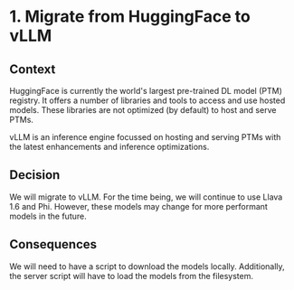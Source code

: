 # 1. Migrate from HuggingFace to vLLM

## Context

HuggingFace is currently the world's largest pre-trained DL model (PTM)
registry. It offers a number of libraries and tools to access and use hosted
models. These libraries are not optimized (by default) to host and serve PTMs.

vLLM is an inference engine focussed on hosting and serving PTMs with the latest
enhancements and inference optimizations.

## Decision

We will migrate to vLLM. For the time being, we will continue to use Llava 1.6
and Phi. However, these models may change for more performant models in the
future.

## Consequences

We will need to have a script to download the models locally. Additionally, the
server script will have to load the models from the filesystem.
